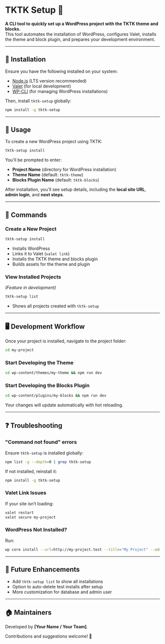 # TKTK Setup 🚀

**A CLI tool to quickly set up a WordPress project with the TKTK theme and blocks.**  
This tool automates the installation of WordPress, configures Valet, installs the theme and block plugin, and prepares your development environment.

---

## 👥 Installation

Ensure you have the following installed on your system:

- [Node.js](https://nodejs.org/) (LTS version recommended)
- [Valet](https://laravel.com/docs/valet) (for local development)
- [WP-CLI](https://wp-cli.org/) (for managing WordPress installations)

Then, install `tktk-setup` globally:

```sh
npm install -g tktk-setup
```

---

## 🚀 Usage

To create a new WordPress project using TKTK:

```sh
tktk-setup install
```

You'll be prompted to enter:

- **Project Name** (directory for WordPress installation)
- **Theme Name** (default: `tktk-theme`)
- **Blocks Plugin Name** (default: `tktk-blocks`)

After installation, you'll see setup details, including the **local site URL**, **admin login**, and **next steps**.

---

## 🔧 Commands

### **Create a New Project**

```sh
tktk-setup install
```

- Installs WordPress
- Links it to Valet (`valet link`)
- Installs the TKTK theme and blocks plugin
- Builds assets for the theme and plugin

### **View Installed Projects**

_(Feature in development)_

```sh
tktk-setup list
```

- Shows all projects created with `tktk-setup`

---

## 🖥 Development Workflow

Once your project is installed, navigate to the project folder:

```sh
cd my-project
```

### **Start Developing the Theme**

```sh
cd wp-content/themes/my-theme && npm run dev
```

### **Start Developing the Blocks Plugin**

```sh
cd wp-content/plugins/my-blocks && npm run dev
```

Your changes will update automatically with hot reloading.

---

## ❓ Troubleshooting

### **"Command not found" errors**

Ensure `tktk-setup` is installed globally:

```sh
npm list -g --depth=0 | grep tktk-setup
```

If not installed, reinstall it:

```sh
npm install -g tktk-setup
```

### **Valet Link Issues**

If your site isn’t loading:

```sh
valet restart
valet secure my-project
```

### **WordPress Not Installed?**

Run:

```sh
wp core install --url=http://my-project.test --title="My Project" --admin_user=admin --admin_password=password --admin_email=admin@example.com
```

---

## 🔮 Future Enhancements

- Add `tktk-setup list` to show all installations
- Option to auto-delete test installs after setup
- More customization for database and admin user

---

## 🏠 Maintainers

Developed by **[Your Name / Your Team]**.

Contributions and suggestions welcome! 🚀
